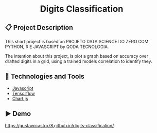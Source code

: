 <h1 align="center">
    Digits Classification
</h1>

## :clipboard: Project Description

This short project is based on PROJETO DATA SCIENCE DO ZERO COM PYTHON, R E JAVASCRIPT by QODA TECNOLOGIA.

The intention about this project, is plot a graph based on accuracy over drafted digits in a grid, using a trained models correlation to identify they.

## :wrench: Technologies and Tools

- [Javascript](https://www.php.net/)
- [Tensorflow](https://www.tensorflow.org/)
- [Chart.js](https://www.chartjs.org/)

## :arrow_forward: Demo

https://gustavocastro78.github.io/digits-classification/
